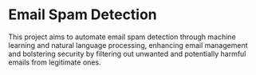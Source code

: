 # Email Spam Detection
This project aims to automate email spam detection through machine learning and natural language processing, enhancing email management and bolstering security by filtering out unwanted and potentially harmful emails from legitimate ones.
